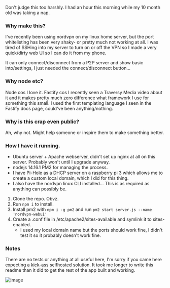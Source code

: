 Don't judge this too harshly. I had an hour this morning while my 10 month old was taking a nap.

### Why make this?

I've recently been using nordvpn on my linux home server, but the port whitelisting has been very shaky- or pretty much not working at all.
I was tired of SSHing into my server to turn on or off the VPN so I made a very quick/dirty web UI so I can do it from my phone.

It can only connect/disconnect from a P2P server and show basic into/settings, I just needed the connect/disconnect button...

### Why node etc?

Node cos I love it. Fastify cos I recently seen a Traversy Media video about it and it makes pretty much zero difference what framework I use for something this small.
I used the first templating language I seen in the Fastify docs page, could've been anything/nothing.

### Why is this crap even public?

Ah, why not. Might help someone or inspire them to make something better.

### How I have it running.

- Ubuntu server + Apache webserver, didn't set up nginx at all on this server. Probably won't until I upgrade anyway.
- nodejs 14.16.1 PM2 for managing the process.
- I have Pi-Hole as a DHCP server on a raspberry pi 3 which allows me to create a custom local domain, which I did for this thing.
- I also have the nordvpn linux CLI installed... This is as required as anything can possibly be.

1. Clone the repo. Obvz.
2. Run `npm i` to install.
3. Install pm2 with `npm i -g pm2` and run `pm2 start server.js --name 'nordvpn-webui'`
4. Create a .conf file in /etc/apache2/sites-available and symlink it to sites-enabled.
   - I used my local domain name but the ports should work fine, I didn't test it so it probably doesn't work fine.

### Notes

There are no tests or anything at all useful here, I'm sorry if you came here expecting a kick-ass selfhosted solution. It took me longer to write this readme than it did to get the rest of the app built and working.

![image](https://user-images.githubusercontent.com/11065054/124366344-118a5800-dc47-11eb-9b26-76808420a86b.png)


